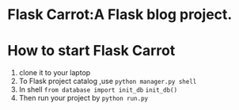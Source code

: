Flask Carrot:A Flask blog project.
========
# How to start Flask Carrot
1.  clone it to your laptop
2.  To Flask project catalog ,use 
`python manager.py shell`
3.  In shell
`from database import init_db`
`init_db()`
4.  Then run your project by
`python run.py`
